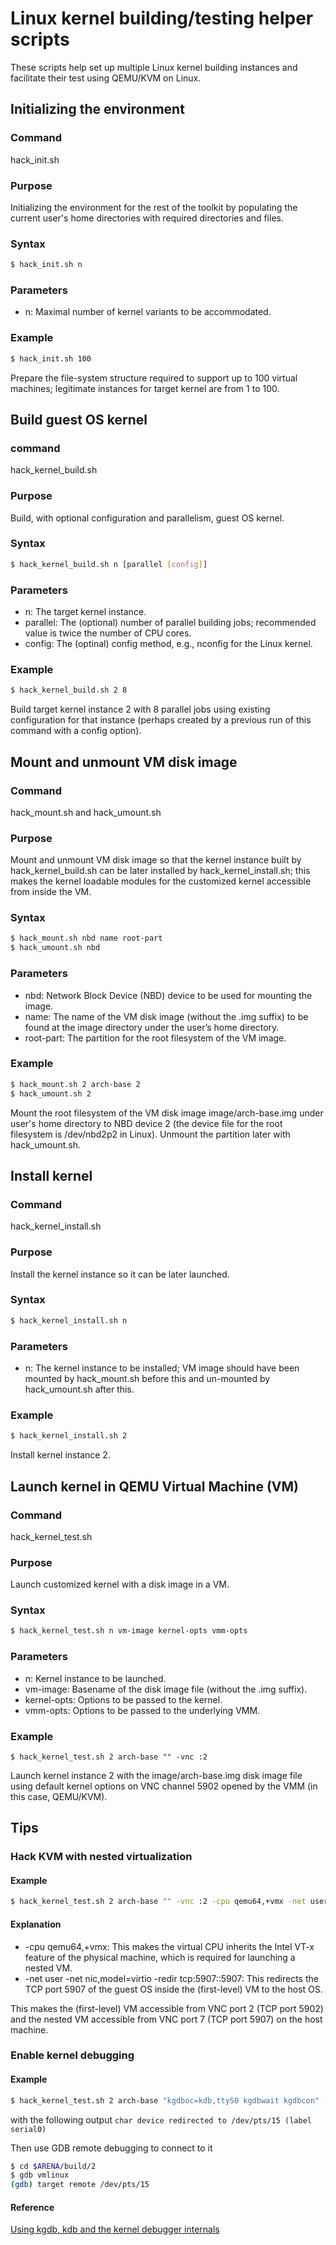 # Linux kernel building/testing helper scripts

These scripts help set up multiple Linux kernel building instances and facilitate their test using QEMU/KVM on Linux.

## Initializing the environment
### Command
hack_init.sh
### Purpose
Initializing the environment for the rest of the toolkit by populating the current user's home directories with required directories and files.
### Syntax
```bash
$ hack_init.sh n
```
### Parameters
* n: Maximal number of kernel variants to be accommodated.
### Example
```bash
$ hack_init.sh 100
```
Prepare the file-system structure required to support up to 100 virtual machines; legitimate instances for target kernel are from 1 to 100.

## Build guest OS kernel
### command
hack_kernel_build.sh
### Purpose
Build, with optional configuration and parallelism, guest OS kernel.
### Syntax
```bash
$ hack_kernel_build.sh n [parallel [config]]
```
### Parameters
* n: The target kernel instance.
* parallel: The (optional) number of parallel building jobs; recommended value is twice the number of CPU cores.
* config: The (optinal) config method, e.g., nconfig for the Linux kernel.
### Example
```bash
$ hack_kernel_build.sh 2 8
```
Build target kernel instance 2 with 8 parallel jobs using existing configuration for that instance (perhaps created by a previous run of this command with a config option).

## Mount and unmount VM disk image
### Command
hack_mount.sh and hack_umount.sh
### Purpose
Mount and unmount VM disk image so that the kernel instance built by hack_kernel_build.sh can be later installed by hack_kernel_install.sh; this makes the kernel loadable modules for the customized kernel accessible from inside the VM.
### Syntax
```bash
$ hack_mount.sh nbd name root-part
$ hack_umount.sh nbd
```
### Parameters
* nbd: Network Block Device (NBD) device to be used for mounting the image.
* name: The name of the VM disk image (without the .img suffix) to be found at the image directory under the user’s home directory.
* root-part: The partition for the root filesystem of the VM image.
### Example
```bash
$ hack_mount.sh 2 arch-base 2
$ hack_umount.sh 2
```
Mount the root filesystem of the VM disk image image/arch-base.img under user's home directory to NBD device 2 (the device file for the root filesystem is /dev/nbd2p2 in Linux). Unmount the partition later with hack_umount.sh.

## Install kernel
### Command
hack_kernel_install.sh
### Purpose
Install the kernel instance so it can be later launched.
### Syntax
```bash
$ hack_kernel_install.sh n
```
### Parameters
* n: The kernel instance to be installed; VM image should have been mounted by hack_mount.sh before this and un-mounted by hack_umount.sh after this.
### Example
```bash
$ hack_kernel_install.sh 2
```
Install kernel instance 2.

## Launch kernel in QEMU Virtual Machine (VM)
### Command
hack_kernel_test.sh
### Purpose
Launch customized kernel with a disk image in a VM.
### Syntax
```bash
$ hack_kernel_test.sh n vm-image kernel-opts vmm-opts
```
### Parameters
* n: Kernel instance to be launched.
* vm-image: Basename of the disk image file (without the .img suffix).
* kernel-opts: Options to be passed to the kernel.
* vmm-opts: Options to be passed to the underlying VMM.
### Example
```
$ hack_kernel_test.sh 2 arch-base "" -vnc :2
```
Launch kernel instance 2 with the image/arch-base.img disk image file using default kernel options on VNC channel 5902 opened by the VMM (in this case, QEMU/KVM).

## Tips

### Hack KVM with nested virtualization
#### Example
```bash
$ hack_kernel_test.sh 2 arch-base "" -vnc :2 -cpu qemu64,+vmx -net user -net nic,model=virtio -redir tcp:5907::5907
```
#### Explanation
* -cpu qemu64,+vmx: This makes the virtual CPU inherits the Intel VT-x feature of the physical machine, which is required for launching a nested VM.
* -net user -net nic,model=virtio -redir tcp:5907::5907: This redirects the TCP port 5907 of the guest OS inside the (first-level) VM to the host OS.

This makes the (first-level) VM accessible from VNC port 2 (TCP port 5902) and the nested VM accessible from VNC port 7 (TCP port 5907) on the host machine.

### Enable kernel debugging
#### Example
```bash
$ hack_kernel_test.sh 2 arch-base "kgdboc=kdb,ttyS0 kgdbwait kgdbcon" -vnc :2 -cpu qemu64,+vmx -net user -net nic,model=virtio -redir tcp:5907::5907 -serial 'pty'
```
with the following output `char device redirected to /dev/pts/15 (label serial0)`

Then use GDB remote debugging to connect to it
```bash
$ cd $ARENA/build/2
$ gdb vmlinux
(gdb) target remote /dev/pts/15
```
#### Reference
[Using kgdb, kdb and the kernel debugger internals](https://www.kernel.org/doc/htmldocs/kgdb/index.html)
